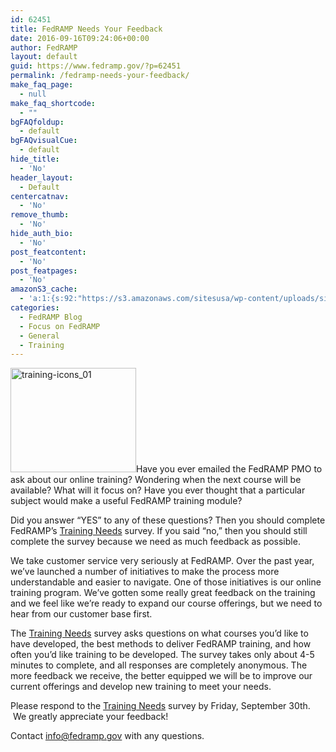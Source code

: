 ```yaml
---
id: 62451
title: FedRAMP Needs Your Feedback
date: 2016-09-16T09:24:06+00:00
author: FedRAMP
layout: default
guid: https://www.fedramp.gov/?p=62451
permalink: /fedramp-needs-your-feedback/
make_faq_page:
  - null
make_faq_shortcode:
  - ""
bgFAQfoldup:
  - default
bgFAQvisualCue:
  - default
hide_title:
  - 'No'
header_layout:
  - Default
centercatnav:
  - 'No'
remove_thumb:
  - 'No'
hide_auth_bio:
  - 'No'
post_featcontent:
  - 'No'
post_featpages:
  - 'No'
amazonS3_cache:
  - 'a:1:{s:92:"https://s3.amazonaws.com/sitesusa/wp-content/uploads/sites/482/2015/02/training-icons_01.png";i:31202;}'
categories:
  - FedRAMP Blog
  - Focus on FedRAMP
  - General
  - Training
---
```

<img class="size-full wp-image-31202 alignright" src="https://s3.amazonaws.com/sitesusa/wp-content/uploads/sites/482/2015/02/training-icons_01.png" alt="training-icons_01" width="201" height="167" />Have you ever emailed the FedRAMP PMO to ask about our online training? Wondering when the next course will be available? What will it focus on? Have you ever thought that a particular subject would make a useful FedRAMP training module?

Did you answer “YES” to any of these questions? Then you should complete FedRAMP’s [Training Needs](https://goo.gl/forms/14jnjk1gEwdJCApB3) survey. If you said “no,” then you should still complete the survey because we need as much feedback as possible.

We take customer service very seriously at FedRAMP. Over the past year, we’ve launched a number of initiatives to make the process more understandable and easier to navigate. One of those initiatives is our online training program. We’ve gotten some really great feedback on the training and we feel like we’re ready to expand our course offerings, but we need to hear from our customer base first.

The [Training Needs](https://goo.gl/forms/14jnjk1gEwdJCApB3) survey asks questions on what courses you’d like to have developed, the best methods to deliver FedRAMP training, and how often you’d like training to be developed. The survey takes only about 4-5 minutes to complete, and all responses are completely anonymous. The more feedback we receive, the better equipped we will be to improve our current offerings and develop new training to meet your needs.

Please respond to the [Training Needs](https://goo.gl/forms/14jnjk1gEwdJCApB3) survey by Friday, September 30th.  We greatly appreciate your feedback!

Contact [info@fedramp.gov](mailto:info@fedramp.gov) with any questions.

&nbsp;